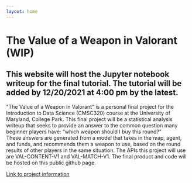 ```yaml
---
layout: home
---
```

<html><h1>The Value of a Weapon in Valorant (WIP)</h1>

<h2> This website will host the Jupyter notebook writeup for the final tutorial. The tutorial will be added by 12/20/2021 at 4:00 pm by the latest. </h2>

<p>"The Value of a Weapon in Valorant" is a personal final project for the Introduction to Data Science (CMSC320) course at the University of Maryland, College Park. This final project will be a statistical analysis writeup that seeks to provide an answer to the common question many beginner players have: “which weapon should I buy this round?” <br> 
These answers are generated from a model that takes in the map, agent, and funds, and recommends them a weapon to use, based on the round results of other players in the same situation. The APIs this project will use are VAL-CONTENT-V1 and VAL-MATCH-V1. The final product and code will be hosted on this public github page.</p>

<p><a href="https://cmsc320.github.io/files/cmsc320_f2021_final_rubric.pdf">Link to project information</a></p></html>
